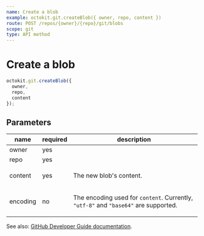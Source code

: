 ```yaml
---
name: Create a blob
example: octokit.git.createBlob({ owner, repo, content })
route: POST /repos/{owner}/{repo}/git/blobs
scope: git
type: API method
---
```


# Create a blob

```js
octokit.git.createBlob({
  owner,
  repo,
  content
});
```

## Parameters

<table>
  <thead>
    <tr>
      <th>name</th>
      <th>required</th>
      <th>description</th>
    </tr>
  </thead>
  <tbody>
    <tr><td>owner</td><td>yes</td><td>

</td></tr>
<tr><td>repo</td><td>yes</td><td>

</td></tr>
<tr><td>content</td><td>yes</td><td>

The new blob's content.

</td></tr>
<tr><td>encoding</td><td>no</td><td>

The encoding used for `content`. Currently, `"utf-8"` and `"base64"` are supported.

</td></tr>
  </tbody>
</table>

See also: [GitHub Developer Guide documentation](https://docs.github.com/rest/reference/git#create-a-blob).
